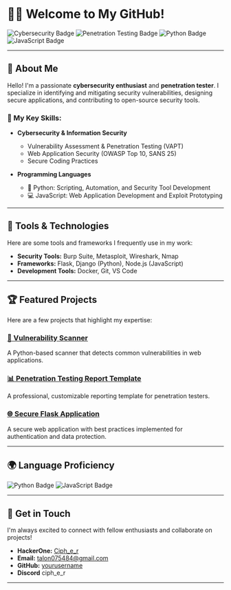 # 👨‍💻 Welcome to My GitHub!  

![Cybersecurity Badge](https://img.shields.io/badge/Cybersecurity-Expert-blue)
![Penetration Testing Badge](https://img.shields.io/badge/Penetration%20Testing-Professional-important)
![Python Badge](https://img.shields.io/badge/Python-Developer-green)
![JavaScript Badge](https://img.shields.io/badge/JavaScript-Enthusiast-yellow)

---

## 🌟 About Me  
Hello! I'm a passionate **cybersecurity enthusiast** and **penetration tester**. I specialize in identifying and mitigating security vulnerabilities, designing secure applications, and contributing to open-source security tools.  

### 💼 My Key Skills:  
- **Cybersecurity & Information Security**  
  - Vulnerability Assessment & Penetration Testing (VAPT)  
  - Web Application Security (OWASP Top 10, SANS 25)  
  - Secure Coding Practices  

- **Programming Languages**  
  - 🐍 Python: Scripting, Automation, and Security Tool Development  
  - 💻 JavaScript: Web Application Development and Exploit Prototyping  

---

## 🔧 Tools & Technologies  
Here are some tools and frameworks I frequently use in my work:  
- **Security Tools:** Burp Suite, Metasploit, Wireshark, Nmap  
- **Frameworks:** Flask, Django (Python), Node.js (JavaScript)  
- **Development Tools:** Docker, Git, VS Code  

---

## 🏆 Featured Projects  
Here are a few projects that highlight my expertise:  

### [🔐 Vulnerability Scanner](https://github.com/yourusername/vulnerability-scanner)  
A Python-based scanner that detects common vulnerabilities in web applications.  

### [📊 Penetration Testing Report Template](https://github.com/yourusername/pentest-report-template)  
A professional, customizable reporting template for penetration testers.  

### [🌐 Secure Flask Application](https://github.com/yourusername/secure-flask-app)  
A secure web application with best practices implemented for authentication and data protection.  

---

## 🌍 Language Proficiency  
![Python Badge](https://img.shields.io/badge/Code-Python-green)
![JavaScript Badge](https://img.shields.io/badge/Code-JavaScript-yellow)

---

## 🚀 Get in Touch  
I'm always excited to connect with fellow enthusiasts and collaborate on projects!  
- **HackerOne:** [Ciph_e_r](https://hackerone.com/ciph_e_r)  
- **Email:** talon075484@gmail.com
- **GitHub:** [yourusername](https://github.com/cipher131)
- **Discord** ciph_e_r

---


